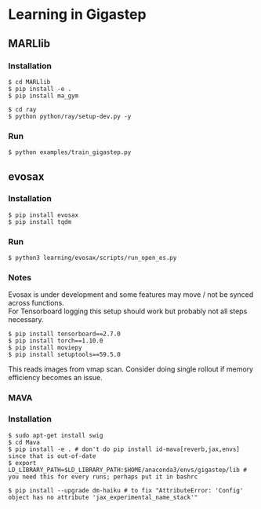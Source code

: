 # Learning in Gigastep

## MARLlib

### Installation
```
$ cd MARLlib
$ pip install -e .
$ pip install ma_gym
```
```
$ cd ray
$ python python/ray/setup-dev.py -y
```

### Run
```
$ python examples/train_gigastep.py
```

## evosax

### Installation
```
$ pip install evosax
$ pip install tqdm
```

### Run
```
$ python3 learning/evosax/scripts/run_open_es.py
```

### Notes
Evosax is under development and some features may move / not be synced across functions.\
For Tensorboard logging this setup should work but probably not all steps necessary.
```
$ pip install tensorboard==2.7.0
$ pip install torch==1.10.0
$ pip install moviepy
$ pip install setuptools==59.5.0
```
This reads images from vmap scan. Consider doing single rollout if memory efficiency becomes an issue.

### MAVA

### Installation
```
$ sudo apt-get install swig
$ cd Mava
$ pip install -e . # don't do pip install id-mava[reverb,jax,envs] since that is out-of-date
$ export LD_LIBRARY_PATH=$LD_LIBRARY_PATH:$HOME/anaconda3/envs/gigastep/lib # you need this for every runs; perhaps put it in bashrc

$ pip install --upgrade dm-haiku # to fix "AttributeError: 'Config' object has no attribute 'jax_experimental_name_stack'"
```
